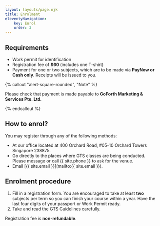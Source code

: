 ```yaml
---
layout: layouts/page.njk
title: Enrolment
eleventyNavigation:
    key: Enrol
    order: 3
---
```

## Requirements

- Work permit for identification
- Registration fee of **$60** (includes one T-shirt)
- Payment for one or two subjects, which are to be made via **PayNow or Cash only**. Receipts will be issued to you.

{% callout "alert-square-rounded", "Note" %}

Please check that payment is made payable to **GoForth Marketing & Services Pte. Ltd.**

{% endcallout %}

## How to enrol?

You may register through any of the following methods:

- At our office located at 400 Orchard Road, #05-10 Orchard Towers Singapore 238875.
- Go directly to the places where GTS classes are being conducted. Please message or call {{ site.phone }} to ask for the venue.
- Email [{{ site.email }}](mailto:{{ site.email }}).

## Enrolment procedure

1. Fill in a registration form. You are encouraged to take at least **two** subjects per term so you can finish your course within a year. Have the last four digits of your passport or Work Permit ready.
2. Take and read the GTS Guidelines carefully.

Registration fee is **non-refundable**.